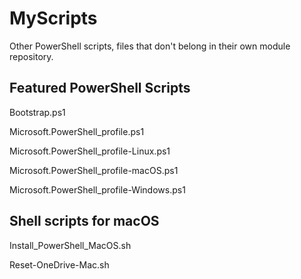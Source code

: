 # MyScripts
Other PowerShell scripts, files that don't belong in their own module repository.

## Featured PowerShell Scripts

Bootstrap.ps1

Microsoft.PowerShell_profile.ps1

Microsoft.PowerShell_profile-Linux.ps1

Microsoft.PowerShell_profile-macOS.ps1

Microsoft.PowerShell_profile-Windows.ps1

## Shell scripts for macOS

Install_PowerShell_MacOS.sh

Reset-OneDrive-Mac.sh
